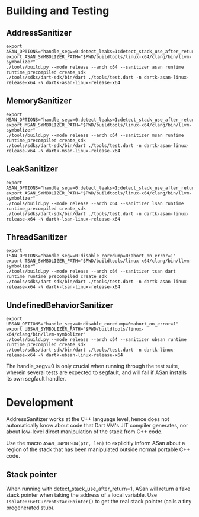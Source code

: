 # Building and Testing

## AddressSanitizer

```
export ASAN_OPTIONS="handle_segv=0:detect_leaks=1:detect_stack_use_after_return=0:disable_coredump=0:abort_on_error=1"
export ASAN_SYMBOLIZER_PATH="$PWD/buildtools/linux-x64/clang/bin/llvm-symbolizer"
./tools/build.py --mode release --arch x64 --sanitizer asan runtime runtime_precompiled create_sdk
./tools/sdks/dart-sdk/bin/dart ./tools/test.dart -n dartk-asan-linux-release-x64 -N dartk-asan-linux-release-x64
```

## MemorySanitizer

```
export MSAN_OPTIONS="handle_segv=0:detect_leaks=1:detect_stack_use_after_return=0:disable_coredump=0:abort_on_error=1"
export MSAN_SYMBOLIZER_PATH="$PWD/buildtools/linux-x64/clang/bin/llvm-symbolizer"
./tools/build.py --mode release --arch x64 --sanitizer msan runtime runtime_precompiled create_sdk
./tools/sdks/dart-sdk/bin/dart ./tools/test.dart -n dartk-asan-linux-release-x64 -N dartk-msan-linux-release-x64
```

## LeakSanitizer

```
export ASAN_OPTIONS="handle_segv=0:detect_leaks=1:detect_stack_use_after_return=0:disable_coredump=0:abort_on_error=1"
export ASAN_SYMBOLIZER_PATH="$PWD/buildtools/linux-x64/clang/bin/llvm-symbolizer"
./tools/build.py --mode release --arch x64 --sanitizer lsan runtime runtime_precompiled create_sdk
./tools/sdks/dart-sdk/bin/dart ./tools/test.dart -n dartk-asan-linux-release-x64 -N dartk-lsan-linux-release-x64
```
## ThreadSanitizer

```
export TSAN_OPTIONS="handle_segv=0:disable_coredump=0:abort_on_error=1"
export TSAN_SYMBOLIZER_PATH="$PWD/buildtools/linux-x64/clang/bin/llvm-symbolizer"
./tools/build.py --mode release --arch x64 --sanitizer tsan dart runtime runtime_precompiled create_sdk
./tools/sdks/dart-sdk/bin/dart ./tools/test.dart -n dartk-asan-linux-release-x64 -N dartk-tsan-linux-release-x64
```
## UndefinedBehaviorSanitizer

```
export UBSAN_OPTIONS="handle_segv=0:disable_coredump=0:abort_on_error=1"
export UBSAN_SYMBOLIZER_PATH="$PWD/buildtools/linux-x64/clang/bin/llvm-symbolizer"
./tools/build.py --mode release --arch x64 --sanitizer ubsan runtime runtime_precompiled create_sdk
./tools/sdks/dart-sdk/bin/dart ./tools/test.dart -n dartk-linux-release-x64 -N dartk-ubsan-linux-release-x64
```

The handle_segv=0 is only crucial when running through the test suite, wherein several tests are expected to segfault, and will fail if ASan installs its own segfault handler.

# Development #

AddressSanitizer works at the C++ language level, hence does not automatically know about code that Dart VM's JIT compiler generates, nor about low-level direct manipulation of the stack from C++ code.

Use the macro `ASAN_UNPOISON(ptr, len)` to explicitly inform ASan about a region of the stack that has been manipulated outside normal portable C++ code.

## Stack pointer ##

When running with detect_stack_use_after_return=1, ASan will return a fake stack pointer when taking the address of a local variable. Use `Isolate::GetCurrentStackPointer()` to get the real stack pointer (calls a tiny pregenerated stub).